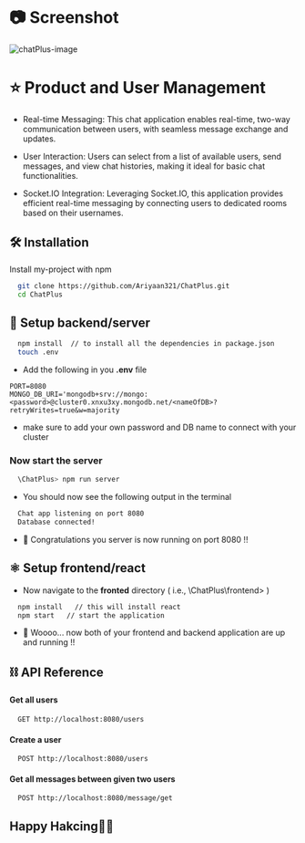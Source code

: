 # 📷 Screenshot

![chatPlus-image](https://github.com/user-attachments/assets/44a89d18-0a03-4198-b3d7-0d4ca7e49f86)


# ⭐ Product and User Management

- Real-time Messaging: This chat application enables real-time, two-way communication between users, with seamless message exchange and updates.

- User Interaction: Users can select from a list of available users, send messages, and view chat histories, making it ideal for basic chat functionalities.

- Socket.IO Integration: Leveraging Socket.IO, this application provides efficient real-time messaging by connecting users to dedicated rooms based on their usernames.


## 🛠️ Installation

Install my-project with npm

```bash
  git clone https://github.com/Ariyaan321/ChatPlus.git
  cd ChatPlus
```
## 🧰 Setup backend/server

```bash
  npm install  // to install all the dependencies in package.json
  touch .env
```
- Add the following in you **.env** file
```
PORT=8080
MONGO_DB_URI='mongodb+srv://mongo:<password>@cluster0.xnxu3xy.mongodb.net/<nameOfDB>?retryWrites=true&w=majority
```
- make sure to add your own password and DB name to connect with your cluster

### Now start the server 
```bash
  \ChatPlus> npm run server
```
- You should now see the following output in the terminal
```bash
  Chat app listening on port 8080
  Database connected!
```
- 🎉 Congratulations you server is now running on port 8080 !!

## ⚛️ Setup frontend/react

- Now navigate to the **fronted** directory ( i.e., \ChatPlus\frontend> )

```bash
  npm install   // this will install react
  npm start   // start the application
```

- 🎊 Woooo... now both of your frontend and backend application are up and running !!

## ⛓ API Reference

#### Get all users

```http
  GET http://localhost:8080/users
```
#### Create a user

```http
  POST http://localhost:8080/users
```
#### Get all messages between given two users 

```http
  POST http://localhost:8080/message/get
```

## Happy Hakcing👋🚀

